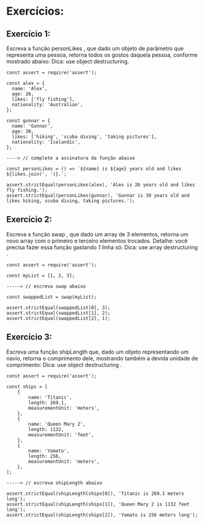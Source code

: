 # Exercícios:

## Exercício 1:
Escreva a função personLikes , que dado um objeto de parâmetro que representa uma pessoa, retorna todos os gostos daquela pessoa, conforme mostrado abaixo:
Dica: use object destructuring.

```
const assert = require('assert');

const alex = {
  name: 'Alex',
  age: 26,
  likes: ['fly fishing'],
  nationality: 'Australian',
};

const gunnar = {
  name: 'Gunnar',
  age: 30,
  likes: ['hiking', 'scuba diving', 'taking pictures'],
  nationality: 'Icelandic',
};

----> // complete a assinatura da função abaixo

const personLikes = () => `${name} is ${age} years old and likes ${likes.join(', ')}.`;

assert.strictEqual(personLikes(alex), 'Alex is 26 years old and likes fly fishing.');
assert.strictEqual(personLikes(gunnar), 'Gunnar is 30 years old and likes hiking, scuba diving, taking pictures.');
```

## Exercício 2:
Escreva a função swap , que dado um array de 3 elementos, retorna um novo array com o primeiro e terceiro elementos trocados. Detalhe: você precisa fazer essa função gastando 1 linha só:
Dica: use array destructuring .
```
const assert = require('assert');

const myList = [1, 2, 3];

-----> // escreva swap abaixo

const swappedList = swap(myList);

assert.strictEqual(swappedList[0], 3);
assert.strictEqual(swappedList[1], 2);
assert.strictEqual(swappedList[2], 1);
```


## Exercício 3:
Escreva uma função shipLength que, dado um objeto representando um navio, retorna o comprimento dele, mostrando também a devida unidade de comprimento:
Dica: use object destructuring .

```
const assert = require('assert');

const ships = [
    {
        name: 'Titanic',
        length: 269.1,
        measurementUnit: 'meters',
    },
    {
        name: 'Queen Mary 2',
        length: 1132,
        measurementUnit: 'feet',
    },
    {
        name: 'Yamato',
        length: 256,
        measurementUnit: 'meters',
    },
];

-----> // escreva shipLength abaixo

assert.strictEqual(shipLength(ships[0]), 'Titanic is 269.1 meters long');
assert.strictEqual(shipLength(ships[1]), 'Queen Mary 2 is 1132 feet long');
assert.strictEqual(shipLength(ships[2]), 'Yamato is 256 meters long');
```